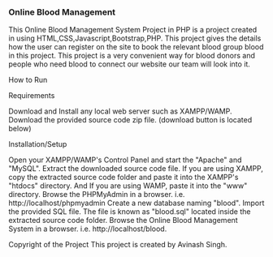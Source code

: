 
<h3>Online Blood Management</h3>
This Online Blood Management System Project in PHP is a project created in using HTML,CSS,Javascript,Bootstrap,PHP. This project gives the details how the user can register on the site to book the relevant blood group blood in this project.
     This project is a very convenient way for blood donors and people who need blood to connect our website our team will look into it.

How to Run

Requirements

Download and Install any local web server such as XAMPP/WAMP.
Download the provided source code zip file. (download button is located below)

Installation/Setup

Open your XAMPP/WAMP's Control Panel and start the "Apache" and "MySQL".
Extract the downloaded source code file.
If you are using XAMPP, copy the extracted source code folder and paste it into the XAMPP's "htdocs" directory. And If you are using WAMP, paste it into the "www" directory.
Browse the PHPMyAdmin in a browser. i.e. http://localhost/phpmyadmin
Create a new database naming "blood".
Import the provided SQL file. The file is known as "blood.sql" located inside the extracted source code folder.
Browse the Online Blood Management System in a browser. i.e. http://localhost/blood.

Copyright of the Project
This project is created by Avinash Singh.
